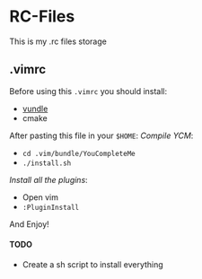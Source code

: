 # RC-Files
This is my .rc files storage

## .vimrc

Before using this `.vimrc` you should install:
- [vundle](https://github.com/gmarik/Vundle.vim)
- cmake

After pasting this file in your `$HOME`:
_Compile YCM_:
- `cd .vim/bundle/YouCompleteMe`
- `./install.sh`

_Install all the plugins_:
- Open vim
- `:PluginInstall`

And Enjoy!

#### TODO

- Create a sh script to install everything
